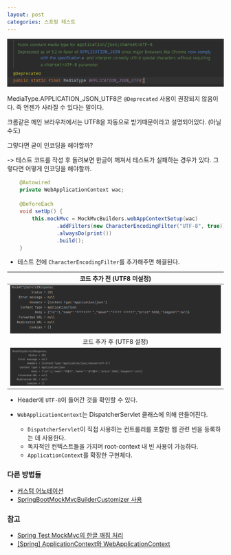 ```yaml
---
layout: post
categories: 스프링 테스트
---
```


![APPLICATION_JSON_UTF8](./img/UTF8.png)

MediaType.APPLICATION_JSON_UTF8은 `@Deprecated` 사용이 권장되지 않음이다. 즉 언젠가 사라질 수 있다는 말이다. 

크롬같은 메인 브라우저에서는 UTF8을 자동으로 받기때문이라고 설명되어있다. (아닐수도)

그렇다면 굳이 인코딩을 해야할까? 

-> 테스트 코드를 작성 후 돌려보면 한글이 깨져서 테스트가 실패하는 경우가 있다. 그렇다면 어떻게 인코딩을 해야할까. 

```java
    @Autowired
    private WebApplicationContext wac;

    @BeforeEach
    void setUp() {
        this.mockMvc = MockMvcBuilders.webAppContextSetup(wac)
                .addFilters(new CharacterEncodingFilter("UTF-8", true))
                .alwaysDo(print())
                .build();
    }
```
- 테스트 전에 `CharacterEncodingFilter`를 추가해주면 해결된다. 

|코드 추가 전 (UTF8 미설정)|
| :---: |
|![UTF8미설정](./img/UTF8미설정.png)|
|코드 추가 후 (UTF8 설정)|
|![UTF8설정](./img/UTF8설정.png)|

- Header에 `UTF-8`이 들어간 것을 확인할 수 있다. 

- `WebApplicationContext`는 DispatcherServlet 클래스에 의해 만들어진다. 
  - `DispatcherServlet`이 직접 사용하는 컨트롤러를 포함한 웹 관련 빈을 등록하는 데 사용한다. 
  - 독자적인 컨텍스트들을 가지며 root-context 내 빈 사용이 가능하다. 
  - `ApplicationContext`를 확장한 구현체다.


### 다른 방법들 
- [커스텀 어노테이션](https://jehuipark.github.io/spring/boot-2-2-x-mock-mvc-encoding-issue)
- [SpringBootMockMvcBuilderCustomizer 사용](https://pompitzz.github.io/blog/Spring/MockMvc_Encoding.html#%E1%84%8B%E1%85%A8%E1%84%89%E1%85%B5)

### 참고 
- [Spring Test MockMvc의 한글 깨짐 처리](https://velog.io/@lsj8367/Spring-Test-MockMvc%EC%9D%98-%ED%95%9C%EA%B8%80-%EA%B9%A8%EC%A7%90-%EC%B2%98%EB%A6%AC)
- [[Spring] ApplicationContext와 WebApplicationContext](https://kingofbackend.tistory.com/78)

